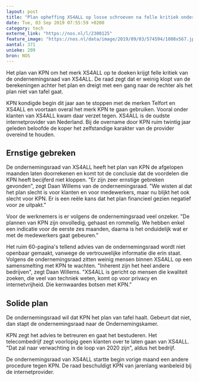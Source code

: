 ```yaml
---
layout: post
title: "Plan opheffing XS4ALL op losse schroeven na felle kritiek ondernemingsraad"
date: Tue, 03 Sep 2019 07:55:59 +0200
category: tech
externe_link: "https://nos.nl/l/2300125"
feature_image: "https://nos.nl/data/image/2019/09/03/574594/1008x567.jpg"
aantal: 371
unieke: 209
bron: NOS
---
```


<p>Het plan van KPN om het merk XS4ALL op te doeken krijgt felle kritiek van de ondernemingsraad van XS4ALL. De raad zegt dat er weinig klopt van de berekeningen achter het plan en dreigt met een gang naar de rechter als het plan niet van tafel gaat.</p>
<p>KPN kondigde begin dit jaar aan te stoppen met de merken Telfort en XS4ALL en voortaan overal het merk KPN te gaan gebruiken. Vooral onder klanten van XS4ALL kwam daar verzet tegen. XS4ALL is de oudste internetprovider van Nederland. Bij de overname door KPN ruim twintig jaar geleden beloofde de koper het zelfstandige karakter van de provider overeind te houden.</p>
<h2>Ernstige gebreken</h2>
<p>De ondernemingsraad van XS4ALL heeft het plan van KPN de afgelopen maanden laten doorrekenen en komt tot de conclusie dat de voordelen die KPN heeft becijferd niet kloppen. "Er zijn zeer ernstige gebreken gevonden", zegt Daan Willems van de ondernemingsraad. "We wisten al dat het plan slecht is voor klanten en voor medewerkers, maar nu blijkt het ook slecht voor KPN. Er is een reële kans dat het plan financieel gezien negatief voor ze uitpakt."</p>
<p>Voor de werknemers is er volgens de ondernemingsraad veel onzeker. "De plannen van KPN zijn onvolledig, gehaast en rommelig. We hebben enkel een indicatie voor de eerste zes maanden, daarna is het onduidelijk wat er met de medewerkers gaat gebeuren."</p>
<p>Het ruim 60-pagina's tellend advies van de ondernemingsraad wordt niet openbaar gemaakt, vanwege de vertrouwelijke informatie die erin staat. Volgens de ondernemingsraad zitten weinig mensen binnen XS4ALL op een samensmelting met KPN te wachten. "Inherent zijn het heel andere bedrijven", zegt Daan Willems. "XS4ALL is gericht op mensen die kwaliteit zoeken, die veel van techniek weten, komt op voor privacy en internetvrijheid. Die kernwaardes botsen met KPN."</p>
<h2>Solide plan</h2>
<p>De ondernemingsraad wil dat KPN het plan van tafel haalt. Gebeurt dat niet, dan stapt de ondernemingsraad naar de Ondernemingskamer.</p>
<p>KPN zegt het advies te betreuren en gaat het bestuderen. Het telecombedrijf zegt voorlopig geen klanten over te laten gaan van XS4ALL. "Dat zal naar verwachting in de loop van 2020 zijn", aldus het bedrijf.</p>
<p>De ondernemingsraad van XS4ALL startte begin vorige maand een andere procedure tegen KPN. De raad beschuldigt KPN van jarenlang wanbeleid bij de internetprovider.</p>
